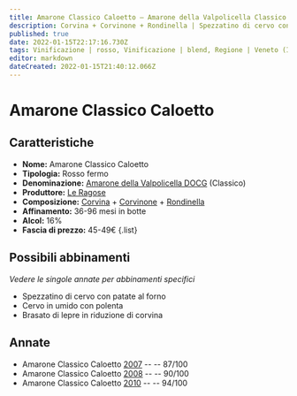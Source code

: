 ```yaml
---
title: Amarone Classico Caloetto – Amarone della Valpolicella Classico DOCG – Le Ragose – Veneto (IT) – 45-49€ – 5★
description: Corvina + Corvinone + Rondinella | Spezzatino di cervo con patate al forno – Cervo in umido con polenta – Brasato di lepre in riduzione di corvina
published: true
date: 2022-01-15T22:17:16.730Z
tags: Vinificazione | rosso, Vinificazione | blend, Regione | Veneto (IT), Vinificazione | fermo, Vitigni | Corvina, Vitigno | Rondinella, Vitigno | Corvinone, Prezzi | 45-49€, Valutazioni | 5 stelle, Alimento | cervo, Alimento | lepre, Aromatizzazione | con patate, Aromatizzazione | al vino, Aromatizzazione | con polenta, Cottura | in umido, Cottura | brasato, 
editor: markdown
dateCreated: 2022-01-15T21:40:12.066Z
---
```


# Amarone Classico Caloetto

## Caratteristiche
- **Nome:** Amarone Classico Caloetto
- **Tipologia:** Rosso fermo
- **Denominazione:** [Amarone della Valpolicella DOCG](/denominazioni/Italia/Veneto/DOCG/Amarone-della-Valpolicella) (Classico)
- **Produttore:** [Le Ragose](/produttori/Italia/Veneto/Le-Ragose) 
- **Composizione:** [Corvina](/vitigni/Italia/bacca-nera/corvina) + [Corvinone](/vitigni/Italia/bacca-nera/corvinone) + [Rondinella](/vitigni/Italia/bacca-nera/rondinella)
- **Affinamento:** 36-96 mesi in botte
- **Alcol:** 16%
- **Fascia di prezzo:** 45-49€
{.list}

## Possibili abbinamenti
*Vedere le singole annate per abbinamenti specifici*

- Spezzatino di cervo con patate al forno
- Cervo in umido con polenta
- Brasato di lepre in riduzione di corvina

## Annate
- Amarone Classico Caloetto [2007](vini/Italia/Veneto/Le-Ragose/Amarone-Classico-Caloetto/2007) -- <span class="star-3"></span> -- 87/100
- Amarone Classico Caloetto [2008](vini/Italia/Veneto/Le-Ragose/Amarone-Classico-Caloetto/2008) -- <span class="star-4"></span> -- 90/100
- Amarone Classico Caloetto [2010](vini/Italia/Veneto/Le-Ragose/Amarone-Classico-Caloetto/2010) -- <span class="star-5"></span> -- 94/100